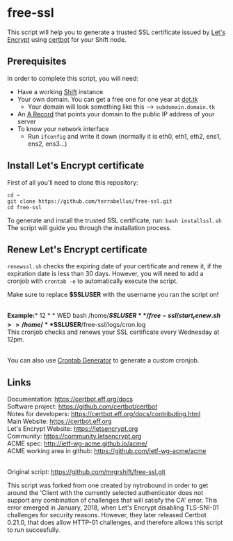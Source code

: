 # free-ssl
This script will help you to generate a trusted SSL certificate issued by [Let's Encrypt](letsencrypt.org) using [certbot](https://github.com/certbot/certbot) for your Shift node.<br>

## Prerequisites
In order to complete this script, you will need:
* Have a working [Shift](docs.shiftnrg.net) instance
* Your own domain. You can get a free one for one year at [dot.tk](dot.tk)
	* Your domain will look something like this --> `subdomain.domain.tk`
* An [A Record](https://my.freenom.com/knowledgebase.php?action=displayarticle&id=4) that points your domain to the public IP address of your server
* To know your network interface
	* Run `ifconfig` and write it down (normally it is eth0, eth1, eth2, ens1, ens2, ens3...) <br>

## Install Let's Encrypt certificate
First of all you'll need to clone this repository:
```
cd ~
git clone https://github.com/terrabellus/free-ssl.git
cd free-ssl
```
To generate and install the trusted SSL certificate, run: `bash installssl.sh`<br>
The script will guide you through the installation process.<br>

## Renew Let's Encrypt certificate
`renewssl.sh` checks the expiring date of your certificate and renew it, if the expiration date is less than 30 days. However, you will need to add a cronjob with `crontab -e` to automatically execute the script.<br>

Make sure to replace **$SSLUSER** with the username you ran the script on!<br><br>

**Example:*** 12 * * WED bash /home/**$SSLUSER**/free-ssl/start_renew.sh >> /home/**$SSLUSER**/free-ssl/logs/cron.log<br>
This cronjob checks and renews your SSL certificate every Wednesday at 12pm.<br><br>

You can also use [Crontab Generator](https://crontab-generator.org/) to generate a custom cronjob.<br>

## Links
Documentation: https://certbot.eff.org/docs <br>
Software project: https://github.com/certbot/certbot <br>
Notes for developers: https://certbot.eff.org/docs/contributing.html <br>
Main Website: https://certbot.eff.org <br>
Let's Encrypt Website: https://letsencrypt.org <br>
Community: https://community.letsencrypt.org <br>
ACME spec: http://ietf-wg-acme.github.io/acme/ <br>
ACME working area in github: https://github.com/ietf-wg-acme/acme <br><br>

Original script: https://github.com/mrgrshift/free-ssl.git <br>


This script was forked from one created by nytrobound in order to get around the 'Client with the currently selected authenticator does not support any combination of challenges that will satisfy the CA' error. This error emerged in January, 2018, when Let's Encrypt disabling TLS-SNI-01 challenges for security reasons. However, they later released Certbot 0.21.0, that does allow HTTP-01 challenges, and therefore allows this script to run succesfully.
